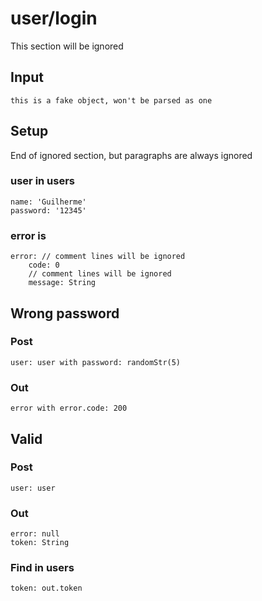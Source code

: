 # user/login

This section will be ignored

## Input
	this is a fake object, won't be parsed as one

## Setup
End of ignored section, but paragraphs are always ignored

### user in users
	name: 'Guilherme'
	password: '12345'

### error is
	error: // comment lines will be ignored
		code: 0
		// comment lines will be ignored
		message: String

## Wrong password
### Post
	user: user with password: randomStr(5)
### Out
	error with error.code: 200

## Valid
### Post
	user: user
### Out
	error: null
	token: String
### Find in users
	token: out.token